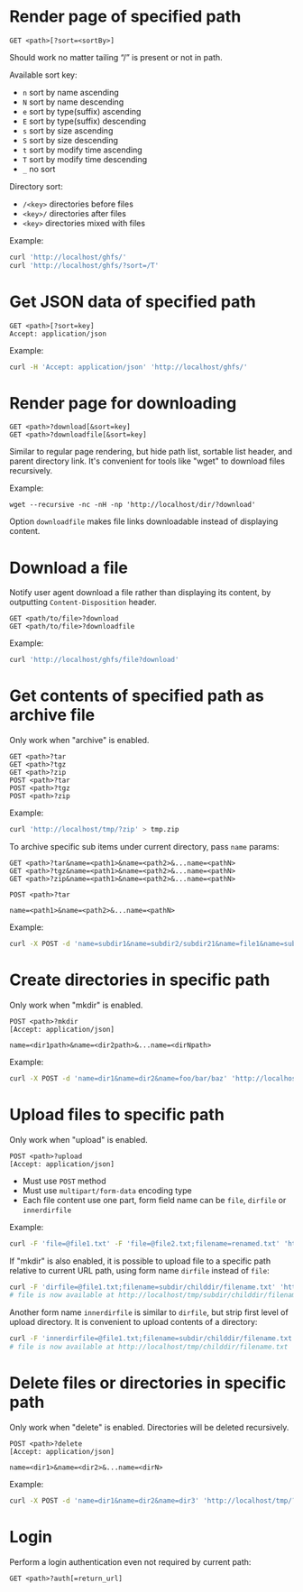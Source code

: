 # Render page of specified path
```
GET <path>[?sort=<sortBy>]
```
Should work no matter tailing “/” is present or not in path.

Available sort key:
- `n` sort by name ascending
- `N` sort by name descending
- `e` sort by type(suffix) ascending
- `E` sort by type(suffix) descending
- `s` sort by size ascending
- `S` sort by size descending
- `t` sort by modify time ascending
- `T` sort by modify time descending
- `_` no sort

Directory sort:
- `/<key>` directories before files
- `<key>/` directories after files
- `<key>` directories mixed with files

Example:
```sh
curl 'http://localhost/ghfs/'
curl 'http://localhost/ghfs/?sort=/T'
```

# Get JSON data of specified path
```
GET <path>[?sort=key]
Accept: application/json
```

Example:
```sh
curl -H 'Accept: application/json' 'http://localhost/ghfs/'
```

# Render page for downloading
```
GET <path>?download[&sort=key]
GET <path>?downloadfile[&sort=key]
```
Similar to regular page rendering, but hide path list,
sortable list header,
and parent directory link.
It's convenient for tools like "wget" to download files recursively.

Example:
```shell
wget --recursive -nc -nH -np 'http://localhost/dir/?download'
```

Option `downloadfile` makes file links downloadable instead of displaying content.

# Download a file
Notify user agent download a file rather than displaying its content,
by outputting `Content-Disposition` header.
```
GET <path/to/file>?download
GET <path/to/file>?downloadfile
```

Example:
```sh
curl 'http://localhost/ghfs/file?download'
```

# Get contents of specified path as archive file
Only work when "archive" is enabled.
```
GET <path>?tar
GET <path>?tgz
GET <path>?zip
POST <path>?tar
POST <path>?tgz
POST <path>?zip
```

Example:
```sh
curl 'http://localhost/tmp/?zip' > tmp.zip
```

To archive specific sub items under current directory, pass `name` params:
```
GET <path>?tar&name=<path1>&name=<path2>&...name=<pathN>
GET <path>?tgz&name=<path1>&name=<path2>&...name=<pathN>
GET <path>?zip&name=<path1>&name=<path2>&...name=<pathN>
```

```
POST <path>?tar

name=<path1>&name=<path2>&...name=<pathN>
```

Example:
```sh
curl -X POST -d 'name=subdir1&name=subdir2/subdir21&name=file1&name=subdir3/file31' 'http://localhost/tmp/?zip' > tmp.zip
```

# Create directories in specific path
Only work when "mkdir" is enabled.
```
POST <path>?mkdir
[Accept: application/json]

name=<dir1path>&name=<dir2path>&...name=<dirNpath>
```

Example:
```sh
curl -X POST -d 'name=dir1&name=dir2&name=foo/bar/baz' 'http://localhost/tmp/?mkdir'
```

# Upload files to specific path
Only work when "upload" is enabled.
```
POST <path>?upload
[Accept: application/json]
```
- Must use `POST` method
- Must use `multipart/form-data` encoding type
- Each file content use one part, form field name can be `file`, `dirfile` or `innerdirfile`

Example:
```sh
curl -F 'file=@file1.txt' -F 'file=@file2.txt;filename=renamed.txt' 'http://localhost/tmp/?upload'
```

If "mkdir" is also enabled, it is possible to upload file to a specific path relative to current URL path,
using form name `dirfile` instead of `file`:
```sh
curl -F 'dirfile=@file1.txt;filename=subdir/childdir/filename.txt' 'http://localhost/tmp/?upload'
# file is now available at http://localhost/tmp/subdir/childdir/filename.txt
```

Another form name `innerdirfile` is similar to `dirfile`, but strip first level of upload directory.
It is convenient to upload contents of a directory:
```sh
curl -F 'innerdirfile=@file1.txt;filename=subdir/childdir/filename.txt' 'http://localhost/tmp/?upload'
# file is now available at http://localhost/tmp/childdir/filename.txt
```

# Delete files or directories in specific path
Only work when "delete" is enabled.
Directories will be deleted recursively.
```
POST <path>?delete
[Accept: application/json]

name=<dir1>&name=<dir2>&...name=<dirN>
```

Example:
```sh
curl -X POST -d 'name=dir1&name=dir2&name=dir3' 'http://localhost/tmp/?delete'
```

# Login
Perform a login authentication even not required by current path:
```
GET <path>?auth[=return_url]
```
